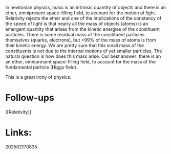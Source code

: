 In newtonian physics, mass is an intrinsic quantity of objects and there is an ether, omnipresent space-filling field, to account for the motion of light.  Relativity rejects the ether and one of the implications of the constancy of the speed of light is that nearly all the mass of objects (atoms) is an emergent quantity that arises from the kinetic energies of the constituent particles. There is some residual mass of the constituent particles themselves (quarks, electrons), but >99% of the mass of atoms is from their kinetic energy.  We are pretty sure that this small mass of the constituents is not due to the internal motions of yet smaller particles.  The natural question is how does this mass arise. Our best answer: there is an an ether, omnipresent space-filling field, to account for the mass of the fundamental particle (Higgs field).

This is a great irony of physics.




# Follow-ups
[[Relativity]]

# Links: 



202502170835

